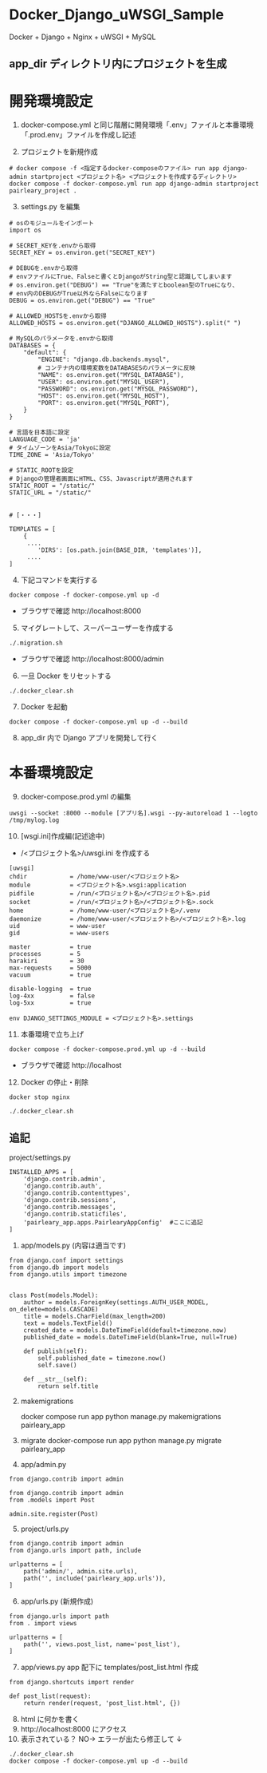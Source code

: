 # Docker_Django_uWSGI_Sample

Docker + Django + Nginx + uWSGI + MySQL

##

## app_dir ディレクトリ内にプロジェクトを生成

#

# 開発環境設定

1. docker-compose.yml と同じ階層に開発環境「.env」ファイルと本番環境「.prod.env」ファイルを作成し記述

2. プロジェクトを新規作成

```
# docker compose -f <指定するdocker-composeのファイル> run app django-admin startproject <プロジェクト名> <プロジェクトを作成するディレクトリ>
docker compose -f docker-compose.yml run app django-admin startproject pairleary_project .
```

3. settings.py を編集

```
# osのモジュールをインポート
import os

# SECRET_KEYを.envから取得
SECRET_KEY = os.environ.get("SECRET_KEY")

# DEBUGを.envから取得
# envファイルにTrue、Falseと書くとDjangoがString型と認識してしまいます
# os.environ.get("DEBUG") == "True"を満たすとboolean型のTrueになり、
# env内のDEBUGがTrue以外ならFalseになります
DEBUG = os.environ.get("DEBUG") == "True"

# ALLOWED_HOSTSを.envから取得
ALLOWED_HOSTS = os.environ.get("DJANGO_ALLOWED_HOSTS").split(" ")

# MySQLのパラメータを.envから取得
DATABASES = {
    "default": {
        "ENGINE": "django.db.backends.mysql",
        # コンテナ内の環境変数をDATABASESのパラメータに反映
        "NAME": os.environ.get("MYSQL_DATABASE"),
        "USER": os.environ.get("MYSQL_USER"),
        "PASSWORD": os.environ.get("MYSQL_PASSWORD"),
        "HOST": os.environ.get("MYSQL_HOST"),
        "PORT": os.environ.get("MYSQL_PORT"),
    }
}

# 言語を日本語に設定
LANGUAGE_CODE = 'ja'
# タイムゾーンをAsia/Tokyoに設定
TIME_ZONE = 'Asia/Tokyo'

# STATIC_ROOTを設定
# Djangoの管理者画面にHTML、CSS、Javascriptが適用されます
STATIC_ROOT = "/static/"
STATIC_URL = "/static/"


# [・・・]

TEMPLATES = [
    {
     ....
        'DIRS': [os.path.join(BASE_DIR, 'templates')],
     ....
]

```

4. 下記コマンドを実行する

```
docker compose -f docker-compose.yml up -d
```

- ブラウザで確認
  http://localhost:8000

5. マイグレートして、スーパーユーザーを作成する

```
./.migration.sh
```

- ブラウザで確認
  http://localhost:8000/admin

6. 一旦 Docker をリセットする

```
./.docker_clear.sh
```

7. Docker を起動

```
docker compose -f docker-compose.yml up -d --build
```

8. app_dir 内で Django アプリを開発して行く

# 本番環境設定

9. docker-compose.prod.yml の編集

```
uwsgi --socket :8000 --module [アプリ名].wsgi --py-autoreload 1 --logto /tmp/mylog.log
```

10. [wsgi.ini]作成編(記述途中)

- /<プロジェクト名>/uwsgi.ini を作成する

```
[uwsgi]
chdir            = /home/www-user/<プロジェクト名>
module           = <プロジェクト名>.wsgi:application
pidfile          = /run/<プロジェクト名>/<プロジェクト名>.pid
socket           = /run/<プロジェクト名>/<プロジェクト名>.sock
home             = /home/www-user/<プロジェクト名>/.venv
daemonize        = /home/www-user/<プロジェクト名>/<プロジェクト名>.log
uid              = www-user
gid              = www-users

master           = true
processes        = 5
harakiri         = 30
max-requests     = 5000
vacuum           = true

disable-logging  = true
log-4xx          = false
log-5xx          = true

env DJANGO_SETTINGS_MODULE = <プロジェクト名>.settings
```

11. 本番環境で立ち上げ

```
docker compose -f docker-compose.prod.yml up -d --build
```

- ブラウザで確認
  http://localhost

12. Docker の停止・削除

```
docker stop nginx

./.docker_clear.sh

```

## 追記

project/settings.py

```
INSTALLED_APPS = [
    'django.contrib.admin',
    'django.contrib.auth',
    'django.contrib.contenttypes',
    'django.contrib.sessions',
    'django.contrib.messages',
    'django.contrib.staticfiles',
    'pairleary_app.apps.PairlearyAppConfig'  #ここに追記
]
```

1.  app/models.py (内容は適当です)

```
from django.conf import settings
from django.db import models
from django.utils import timezone


class Post(models.Model):
    author = models.ForeignKey(settings.AUTH_USER_MODEL, on_delete=models.CASCADE)
    title = models.CharField(max_length=200)
    text = models.TextField()
    created_date = models.DateTimeField(default=timezone.now)
    published_date = models.DateTimeField(blank=True, null=True)

    def publish(self):
        self.published_date = timezone.now()
        self.save()

    def __str__(self):
        return self.title
```

2. makemigrations

   docker compose run app python manage.py makemigrations pairleary_app

3. migrate
   docker-compose run app python manage.py migrate pairleary_app

4. app/admin.py

```
from django.contrib import admin

from django.contrib import admin
from .models import Post

admin.site.register(Post)

```

5. project/urls.py

```
from django.contrib import admin
from django.urls import path, include

urlpatterns = [
    path('admin/', admin.site.urls),
    path('', include('pairleary_app.urls')),
]
```

6. app/urls.py (新規作成)

```
from django.urls import path
from . import views

urlpatterns = [
    path('', views.post_list, name='post_list'),
]
```

7. app/views.py
   app 配下に templates/post_list.html 作成

```
from django.shortcuts import render

def post_list(request):
    return render(request, 'post_list.html', {})
```

8. html に何かを書く
9. http://localhost:8000 にアクセス
10. 表示されている？
    NO→ エラーが出たら修正して ↓

```
./.docker_clear.sh
docker compose -f docker-compose.yml up -d --build
```
